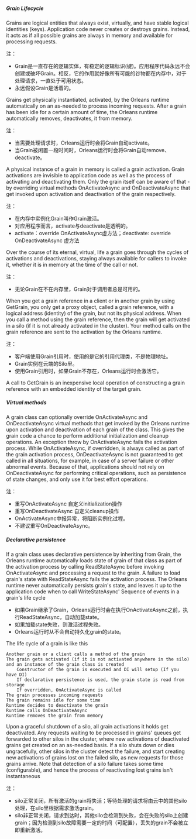 ##### Grain Lifecycle

Grains are logical entities that always exist, virtually, and have stable logical identities (keys). Application code never creates or destroys grains. Instead, it acts as if all possible grains are always in memory and available for processing requests.

注：
- Grain是一直存在的逻辑实体，有稳定的逻辑标识(键)。应用程序代码永远不会创建或破坏Grain。相反，它的作用就好像所有可能的谷物都在内存中，对于处理请求，一直处于可用状态。
- 永远假设Grain是活着的。

Grains get physically instantiated, activated, by the Orleans runtime automatically on an as-needed to process incoming requests. After a grain has been idle for a certain amount of time, the Orleans runtime automatically removes, deactivates, it from memory.

注：
- 当需要处理请求时，Orleans运行时会将Grain自动activate。
- 当Grain被闲置一段时间时，Orleans运行时会将Grain自动remove、deactivate。

A physical instance of a grain in memory is called a grain activation. Grain activations are invisible to application code as well as the process of activating and deactivating them. Only the grain itself can be aware of that - by overriding virtual methods OnActivateAsync and OnDeactivateAsync that get invoked upon activation and deactivation of the grain respectively.

注：
- 在内存中实例化Grain叫作Grain激活。
- 对应用程序而言，activate与deactivate是透明的。
- activate：override  OnActivateAsync虚方法；deactivate: override OnDeactivateAsync 虚方法 

Over the course of its eternal, virtual, life a grain goes through the cycles of activations and deactivations, staying always available for callers to invoke it, whether it is in memory at the time of the call or not.

注：
- 无论Grain在不在内存里，Grain对于调用者总是可用的。

When you get a grain reference in a client or in another grain by using GetGrain, you only get a proxy object, called a grain reference, with a logical address (identity) of the grain, but not its physical address. When you call a method using the grain reference, then the grain will get activated in a silo (if it is not already activated in the cluster). Your method calls on the grain reference are sent to the activation by the Orleans runtime.

注：
- 客户端使用Grain引用时，使用的是它的引用代理类，不是物理地址。
- Grain实例在云端的Silo里。
- 使用Grain引用时，如果Grain不存在，Orleans运行时会激活它。

A call to GetGrain is an inexpensive local operation of constructing a grain reference with an embedded identity of the target grain.

##### Virtual methods

A grain class can optionally override OnActivateAsync and OnDeactivateAsync virtual methods that get invoked by the Orleans runtime upon activation and deactivation of each grain of the class. This gives the grain code a chance to perform additional initialization and cleanup operations. An exception throw by OnActivateAsync fails the activation process. While OnActivateAsync, if overridden, is always called as part of the grain activation process, OnDeactivateAsync is not guaranteed to get called in all situations, for example, in case of a server failure or other abnormal events. Because of that, applications should not rely on OnDeactivateAsync for performing critical operations, such as persistence of state changes, and only use it for best effort operations.

注：
- 重写OnActivateAsync 自定义initialization操作
- 重写OnDeactivateAsync 自定义cleanup操作
- OnActivateAsync中报异常，将阻断实例化过程。
- 不建议重写OnDeactivateAsync。

##### Declarative persistence

If a grain class uses declarative persistence by inheriting from Grain<T>, the Orleans runtime automatically loads state of grain of that class as part of the activation process by calling ReadStateAsync before invoking OnActivateAsync and processing a request to the grain. A failure to load grain's state with ReadStateAsync fails the activation process. The Orleans runtime never automatically persists grain's state, and leaves it up to the application code when to call WriteStateAsync'
Sequence of events in a grain's life cycle

- 如果Grain继承了Grain<T>，Orleans运行时会在执行OnActivateAsync之前，执行ReadStateAsync，自动加载state。
- 如果加载state失败，则激活过程失败。
- Orleans运行时从不会自动持久化grain的state。

The life cycle of a grain is like this

    Another grain or a client calls a method of the grain
    The grain gets activated (if it is not activated anywhere in the silo) and an instance of the grain class is created
        Constructor of the grain is executed and DI will setup (If you have DI)
        If declarative persistence is used, the grain state is read from storage
        If overridden, OnActivateAsync is called
    The grain processes incoming requests
    The grain remains idle for some time
    Runtime decides to deactivate the grain
    Runtime calls OnDeactivateAsync
    Runtime removes the grain from memory

Upon a graceful shutdown of a silo, all grain activations it holds get deactivated. Any requests waiting to be processed in grains' queues get forwarded to other silos in the cluster, where new activations of deactivated grains get created on an as-needed basis. If a silo shuts down or dies ungracefully, other silos in the cluster detect the failure, and start creating new activations of grains lost on the failed silo, as new requests for those grains arrive. Note that detection of a silo failure takes some time (configurable), and hence the process of reactivating lost grains isn't instantaneous

注：
- silo正常关闭，所有激活的grain将失活；等待处理的请求将由云中的其他silo处理，在silo里根据需求激活grain。
- silo非正常关闭，请求到达时，其他silo会检测到失败，会在失败的silo上创建grain；因为检测到silo故障需要一定的时间（可配置），丢失的grain不会被立即重新激活。